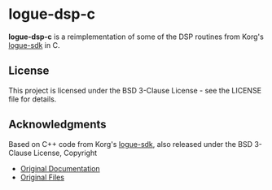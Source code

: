 # logue-dsp-c

__logue-dsp-c__ is a reimplementation of some of the DSP routines from Korg's
[logue-sdk](https://github.com/korginc/logue-sdk) in C.

## License

This project is licensed under the BSD 3-Clause License - see the LICENSE file for details.

## Acknowledgments

Based on C++ code from Korg's [logue-sdk](https://github.com/korginc/logue-sdk), also
released under the BSD 3-Clause License, Copyright
* [Original Documentation](https://korginc.github.io/logue-sdk/ref/nutekt-digital/v1.1-0/html/namespacedsp.html)
* [Original Files](https://github.com/korginc/logue-sdk/tree/master/platform/nutekt-digital/inc/dsp)
